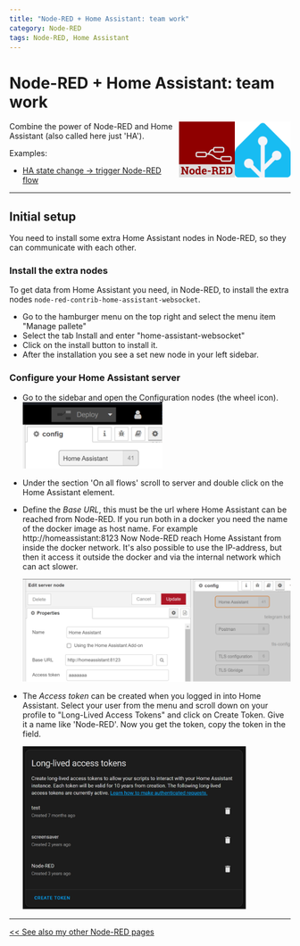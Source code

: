 ```yaml
---
title: "Node-RED + Home Assistant: team work"
category: Node-RED
tags: Node-RED, Home Assistant
---
```


# Node-RED + Home Assistant: team work


<a href="node-red_home-assistant"><img src="../homeassistant/images/home_assistant_logo.png" style="float: right;" alt="Home Assistant logo" height="100px"></a>

<img style="float: right;" src="images/node-red_logo.png" height="100px" alt="Node-RED logo">

Combine the power of Node-RED and Home Assistant (also called here just 'HA').

Examples:
* [HA state change -> trigger Node-RED flow](node-red_home-assistant_full_moon)

[//]: # (* [Node-RED flow -> HA App notification]&#40;node-red_home-assistant_camera_notification&#41;)

[//]: # (* [Node-RED flow -> update HA helper entity]&#40;node-red_home-assistant_update_helper&#41;)

[//]: # (* [HA Rain data -> Handle entity data in Node-RED]&#40;node-red_home-assistant_buienalarm_rain_expected&#41;)

---
## Initial setup
You need to install some extra Home Assistant nodes in Node-RED, so they can communicate with each other.

### Install the extra nodes
To get data from Home Assistant you need, in Node-RED, to install the extra nodes `node-red-contrib-home-assistant-websocket`.

* Go to the hamburger menu on the top right and select the menu item "Manage pallete"
* Select the tab Install and enter "home-assistant-websocket"
* Click on the install button to install it.
* After the installation you see a set new node in your left sidebar.

### Configure your Home Assistant server
* Go to the sidebar and open the Configuration nodes (the wheel icon).
  <img src="images_ha/nr_config_node.png" width="250px" alt="Configuration nodes in Node-RED"/>

* Under the section 'On all flows' scroll to server and double click on the Home Assistant element.
* Define the *Base URL*, this must be the url where Home Assistant can be reached from Node-RED. If you run both in a docker you need the name of the docker image as host name. For example http://homeassistant:8123 Now Node-RED reach Home Assistant from inside the docker network. It's also possible to use the IP-address, but then it access it outside the docker and via the internal network which can act slower.

  <img src="images_ha/config_ha_server.png" alt="config Home Assistant server in Node-RED"/>

* The *Access token* can be created when you logged in into Home Assistant. Select your user from the menu and scroll down on your profile to "Long-Lived Access Tokens" and click on Create Token. Give it a name like 'Node-RED'. Now you get the token, copy the token in the field.

  <img src="images_ha/ha_long-lived_access_token.png" width="400px" alt="Create a token in Home Assistant"/>

---

[<< See also my other Node-RED pages](index)
